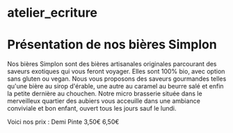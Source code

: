 # atelier_ecriture

# Présentation de nos bières Simplon 
Nos bières Simplon sont des bières artisanales originales parcourant des saveurs exotiques qui vous feront voyager. Elles sont 100% bio, avec option sans gluten ou vegan. Nous vous proposons des saveurs gourmandes telles qu'une bière au sirop d'érable, une autre au caramel au beurre salé et enfin la petite dernière au chouchen. 
Notre micro brasserie située dans le merveilleux quartier des aubiers vous acceuille dans une ambiance conviviale et bon enfant, ouvert tous les jours sauf le lundi. 

Voici nos prix :
Demi        Pinte 
3,50€       6,50€

